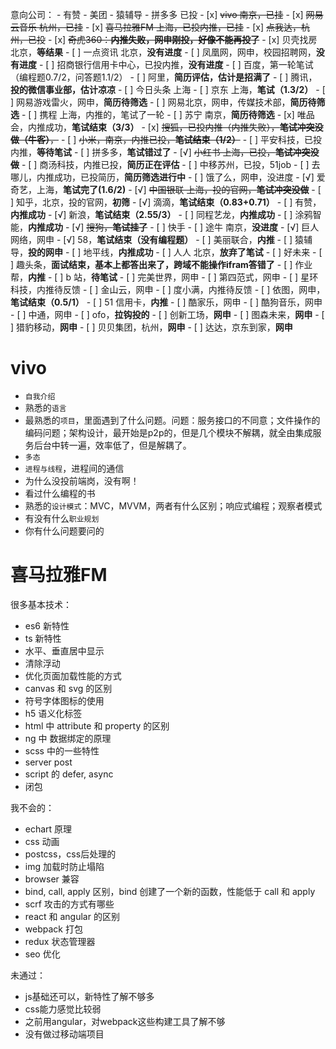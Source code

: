 意向公司：
    - 有赞
    - 美团
    - 猿辅导
    - 拼多多
已投
    - [x] ~~vivo 南京，已挂~~
    - [x] ~~网易云音乐 杭州，已挂~~
    - [x] ~~喜马拉雅FM 上海，已投内推，已挂~~
    - [x] ~~点我达，杭州，已投~~
    - [x] ~~奇虎360：**内推失败，网申刚投，好像不能再投了**~~
    - [x] 贝壳找房 北京，**等结果**
    - [ ] 一点资讯 北京，**没有进度**
    - [ ] 凤凰网，网申，校园招聘网，**没有进度**
    - [ ] 招商银行信用卡中心，已投内推，**没有进度**
    - [ ] 百度，第一轮笔试（编程题0.7/2，问答题1.1/2）
    - [ ] 阿里，**简历评估，估计是招满了**
    - [ ] 腾讯，**投的微信事业部，估计凉凉**
    - [ ] 今日头条 上海
    - [ ] 京东 上海，**笔试（1.3/2）**
    - [ ] 网易游戏雷火，网申，**简历待筛选**
    - [ ] 网易北京，网申，传媒技术部，**简历待筛选**
    - [ ] 携程 上海，内推的，笔试了一轮
    - [ ] 苏宁 南京，**简历待筛选**
    - [x] 唯品会，内推成功，**笔试结束（3/3）**
    - [x] ~~搜狐，已投内推（内推失败），**笔试冲突没做（牛客）**，~~
    - [ ] ~~小米，南京，内推已投，**笔试结束（1/2）**~~
    - [ ] 平安科技，已投内推，**等待笔试**
    - [ ] 拼多多，**笔试错过了**
    - [√] ~~小红书 上海，已投，**笔试冲突没做**~~
    - [ ] 商汤科技，内推已投，**简历正在评估**
    - [ ] 中移苏州，已投，51job
    - [ ] 去哪儿，内推成功，已投简历，**简历筛选进行中**
    - [ ] 饿了么，网申，没进度
    - [√] 爱奇艺，上海，**笔试完了(1.6/2)**
    - [√] ~~中国银联 上海，投的官网，**笔试冲突没做**~~
    - [ ] 知乎，北京，投的官网，**初筛**
    - [√] 滴滴，**笔试结束（0.83+0.71）**
    - [ ] 有赞，**内推成功**
    - [√] 新浪，**笔试结束（2.55/3）**
    - [ ] 同程艺龙，**内推成功**
    - [ ] 涂鸦智能，**内推成功**
    - [√] ~~搜狗，**笔试挂了**~~
    - [ ] 快手
    - [ ] 途牛 南京，**没进度**
    - [√] 巨人网络，网申
    - [√] 58，**笔试结束（没有编程题）**
    - [ ] 美丽联合，**内推**
    - [ ] 猿辅导，**投的网申**
    - [ ] 地平线，**内推成功**
    - [ ] 人人 北京，**放弃了笔试**
    - [ ] 好未来
    - [ ] 趣头条，**面试结束，基本上都答出来了，跨域不能操作ifram答错了**
    - [ ] 作业帮，**内推**
    - [ ] b 站，**待笔试**
    - [ ] 完美世界，网申
    - [ ] 第四范式，网申
    - [ ] 星环科技，内推待反馈
    - [ ] 金山云，网申
    - [ ] 度小满，内推待反馈
    - [ ] 依图，网申，**笔试结束（0.5/1）**
    - [ ] 51 信用卡，**内推**
    - [ ] 酷家乐，网申
    - [ ] 酷狗音乐，网申
    - [ ] 中通，网申
    - [ ] ofo，**拉钩投的**
    - [ ] 创新工场，**网申**
    - [ ] 图森未来，**网申**
    - [ ] 猎豹移动，**网申**
    - [ ] 贝贝集团，杭州，**网申**
    - [ ] 达达，京东到家，**网申**

# vivo
- `自我介绍`
- 熟悉的`语言`
- 最熟悉的`项目`，里面遇到了什么问题。问题：服务接口的不同意；文件操作的编码问题；架构设计，最开始是p2p的，但是几个模块不解耦，就全由集成服务后台中转一遍，效率低了，但是解耦了。
- `多态`
- `进程与线程`，进程间的通信
- 为什么没投前端岗，没有啊！
- 看过什么编程的书
- 熟悉的`设计模式`：MVC，MVVM，两者有什么区别；响应式编程；观察者模式
- 有没有什么`职业规划`
- 你有什么问题要问的

# 喜马拉雅FM
很多基本技术：
- es6 新特性
- ts 新特性
- 水平、垂直居中显示
- 清除浮动
- 优化页面加载性能的方式
- canvas 和 svg 的区别
- 符号字体图标的使用
- h5 语义化标签
- html 中 attribute 和 property 的区别
- ng 中 数据绑定的原理
- scss 中的一些特性
- server post
- script 的 defer, async
- 闭包

我不会的：
- echart 原理
- css 动画
- postcss，css后处理的
- img 加载时防止塌陷
- browser 兼容
- bind, call, apply 区别，bind 创建了一个新的函数，性能低于 call 和 apply
- scrf 攻击的方式有哪些
- react 和 angular 的区别
- webpack 打包
- redux 状态管理器
- seo 优化

未通过：
- js基础还可以，新特性了解不够多
- css能力感觉比较弱
- 之前用angular，对webpack这些构建工具了解不够
- 没有做过移动端项目